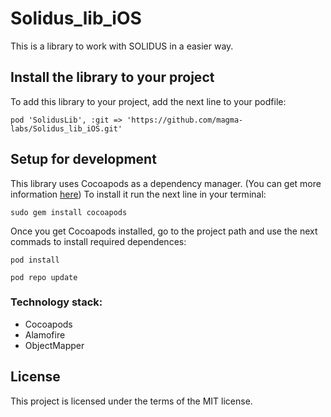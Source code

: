 # Solidus_lib_iOS
This is a library to work with SOLIDUS in a easier way.

## Install the library to your project
To add this library to your project, add the next line to your podfile:
```
pod 'SolidusLib', :git => 'https://github.com/magma-labs/Solidus_lib_iOS.git'
```

## Setup for development

This library uses Cocoapods as a dependency manager. (You can get more information [here](https://cocoapods.org/))
To install it run the next line in your terminal:
```
sudo gem install cocoapods
```
Once you get Cocoapods installed, go to the project path and use the next commads to install required dependences:
```
pod install
```
```
pod repo update
```
### Technology stack:
* Cocoapods
* Alamofire
* ObjectMapper

## License
This project is licensed under the terms of the MIT license.
